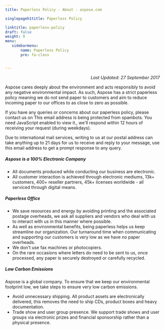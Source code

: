 ```yaml
---
title: Paperless Policy - About - aspose.com

singlepageh1title: Paperless Policy

linktitle: paperless-policy
draft: false
weight: 9
menu:
   sidebarmenu: 
       name: Paperless Policy
       pre: fa-class


---
```



<div class="box1">
<p style="text-align: right;"><em>Last Updated: 27 September 2017</em></p>
<p>Aspose cares deeply about the environment and acts responsibly to avoid any negative environmental impact. As such, Aspose has a strict paperless policy meaning we do not send paper to customers and aim to reduce incoming paper to our offices to as close to zero as possible.</p>
<p>If you have any queries or concerns about our paperless policy, please contact us on <span id="cloak2c353005168a9ec1ef0eb724112629fe">This email address is being protected from spambots. You need JavaScript enabled to view it.</span><script type="text/javascript">document.getElementById('cloak2c353005168a9ec1ef0eb724112629fe').innerHTML='';var prefix='&#109;a'+'i&#108;'+'&#116;o';var path='hr'+'ef'+'=';var addy2c353005168a9ec1ef0eb724112629fe='s&#97;l&#101;s'+'&#64;';addy2c353005168a9ec1ef0eb724112629fe=addy2c353005168a9ec1ef0eb724112629fe+'&#97;sp&#111;s&#101;'+'&#46;'+'c&#111;m';var addy_text2c353005168a9ec1ef0eb724112629fe='s&#97;l&#101;s'+'&#64;'+'&#97;sp&#111;s&#101;'+'&#46;'+'c&#111;m';document.getElementById('cloak2c353005168a9ec1ef0eb724112629fe').innerHTML+='<a '+path+'\''+prefix+':'+addy2c353005168a9ec1ef0eb724112629fe+'\' rel="alternate">'+addy_text2c353005168a9ec1ef0eb724112629fe+'<\/a>';</script>, we'll respond within 12 hours of receiving your request (during weekdays).</p>
<p>Due to international mail services, writing to us at our postal address can take anything up to 21 days for us to receive and reply to your message, use this email address to get a prompt response to any query.</p>
</div>
<div class="box1">
<h5>Aspose is a 100% Electronic Company</h5>
<ul class="content"><li>All documents produced while conducting our business are electronic.</li>
<li>All customer interaction is achieved through electronic mediums, 13k+ customers, 400+ reseller partners, 45k+ licenses worldwide - all serviced through digital means.</li>
</ul></div>
<div class="box1">
<h5>Paperless Office</h5>
<ul class="content"><li>We save resources and energy by avoiding printing and the associated postage overheads, we ask all suppliers and vendors who deal with us to interact with us in this manner where possible.</li>
<li>As well as environmental benefits, being paperless helps us keep streamline our organization. Our turnaround time when communicating and supporting our customers is very low as we have no paper overheads.</li>
<li>We don't use fax machines or photocopiers.</li>
<li>On the rare occasions where letters do need to be sent to us, once processed, any paper is securely destroyed or carefully recycled.</li>
</ul></div>
<div class="box1">
<h5>Low Carbon Emissions</h5>
<p>Aspose is a global company. To ensure that we keep our environmental footprint low, we take steps to ensure very low carbon emissions.</p>
<ul class="content"><li>Avoid unnecessary shipping. All product assets are electronically delivered, this removes the need to ship CDs, product boxes and heavy documentation.</li>
<li>Trade show and user group presence. We support trade shows and user groups via electronic prizes and financial sponsorship rather than a physical presence.</li>
</ul></div>
